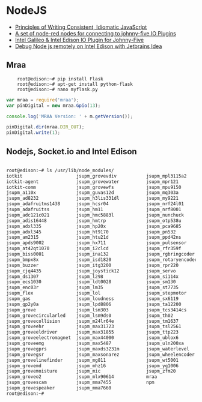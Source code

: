 NodeJS
==

- [Principles of Writing Consistent, Idiomatic JavaScript](https://github.com/rwaldron/idiomatic.js)
- [A set of node-red nodes for connecting to johnny-five IO Plugins](https://github.com/monteslu/node-red-contrib-gpio)
- [Intel Galileo & Intel Edison IO Plugin for Johnny-Five](https://github.com/rwaldron/galileo-io/)
- [Debug Node js remotely on Intel Edison with Jetbrains Idea](https://m2aglabs.com/2015/11/04/debug-node-js-remotely-on-intel-edison-with-jetbrains-idea/)

## Mraa

```
    root@edison:~# pip install Flask
    root@edison:~# apt-get install python-flask
    root@edison:~# nano myflask.py
```
```js
var mraa = require('mraa');
var pinDigital = new mraa.Gpio(13);

console.log('MRAA Version: ' + m.getVersion());

pinDigital.dir(mraa.DIR_OUT);
pinDigital.write(1);
```

## Nodejs, Socket.io and Intel Edison

```sh

```

```sh
root@edison:~# ls /usr/lib/node_modules/
iotkit                    jsupm_grovevdiv           jsupm_mpl3115a2
iotkit-agent              jsupm_grovewater          jsupm_mpr121
iotkit-comm               jsupm_grovewfs            jsupm_mpu9150
jsupm_a110x               jsupm_guvas12d            jsupm_mq303a
jsupm_ad8232              jsupm_h3lis331dl          jsupm_my9221
jsupm_adafruitms1438      jsupm_hcsr04              jsupm_nrf24l01
jsupm_adafruitss          jsupm_hm11                jsupm_nrf8001
jsupm_adc121c021          jsupm_hmc5883l            jsupm_nunchuck
jsupm_adis16448           jsupm_hmtrp               jsupm_otp538u
jsupm_adxl335             jsupm_hp20x               jsupm_pca9685
jsupm_adxl345             jsupm_ht9170              jsupm_pn532
jsupm_am2315              jsupm_htu21d              jsupm_ppd42ns
jsupm_apds9002            jsupm_hx711               jsupm_pulsensor
jsupm_at42qt1070          jsupm_i2clcd              jsupm_rfr359f
jsupm_biss0001            jsupm_ina132              jsupm_rgbringcoder
jsupm_bmpx8x              jsupm_isd1820             jsupm_rotaryencoder
jsupm_buzzer              jsupm_itg3200             jsupm_rpr220
jsupm_cjq4435             jsupm_joystick12          jsupm_servo
jsupm_ds1307              jsupm_l298                jsupm_si114x
jsupm_ecs1030             jsupm_ldt0028             jsupm_sm130
jsupm_enc03r              jsupm_lm35                jsupm_st7735
jsupm_flex                jsupm_lol                 jsupm_stepmotor
jsupm_gas                 jsupm_loudness            jsupm_sx6119
jsupm_gp2y0a              jsupm_lpd8806             jsupm_ta12200
jsupm_grove               jsupm_lsm303              jsupm_tcs3414cs
jsupm_grovecircularled    jsupm_lsm9ds0             jsupm_th02
jsupm_grovecollision      jsupm_m24lr64e            jsupm_tm1637
jsupm_groveehr            jsupm_max31723            jsupm_tsl2561
jsupm_groveeldriver       jsupm_max31855            jsupm_ttp223
jsupm_groveelectromagnet  jsupm_max44000            jsupm_ublox6
jsupm_groveemg            jsupm_max5487             jsupm_uln200xa
jsupm_grovegprs           jsupm_maxds3231m          jsupm_waterlevel
jsupm_grovegsr            jsupm_maxsonarez          jsupm_wheelencoder
jsupm_grovelinefinder     jsupm_mg811               jsupm_wt5001
jsupm_grovemd             jsupm_mhz16               jsupm_yg1006
jsupm_grovemoisture       jsupm_mic                 jsupm_zfm20
jsupm_groveo2             jsupm_mlx90614            mraa
jsupm_grovescam           jsupm_mma7455             npm
jsupm_grovespeaker        jsupm_mma7660
root@edison:~# 
```

